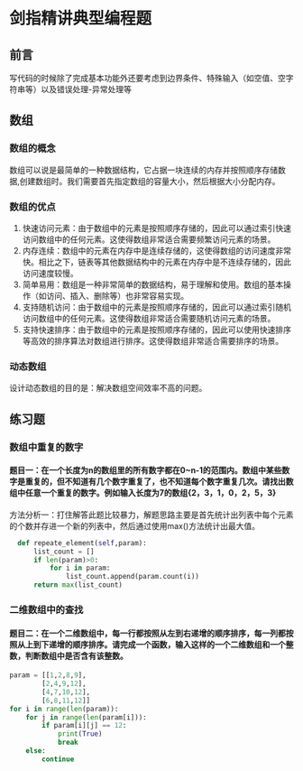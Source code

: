 # 剑指精讲典型编程题
## 前言
  写代码的时候除了完成基本功能外还要考虑到边界条件、特殊输入（如空值、空字符串等）以及错误处理-异常处理等
## 数组
### 数组的概念
  数组可以说是最简单的一种数据结构，它占据一块连续的内存并按照顺序存储数据,创建数组时。我们需要首先指定数组的容量大小，然后根据大小分配内存。
### 数组的优点
  1. 快速访问元素：由于数组中的元素是按照顺序存储的，因此可以通过索引快速访问数组中的任何元素。这使得数组非常适合需要频繁访问元素的场景。
  2. 内存连续：数组中的元素在内存中是连续存储的，这使得数组的访问速度非常快。相比之下，链表等其他数据结构中的元素在内存中是不连续存储的，因此访问速度较慢。
  3. 简单易用：数组是一种非常简单的数据结构，易于理解和使用。数组的基本操作（如访问、插入、删除等）也非常容易实现。
  4. 支持随机访问：由于数组中的元素是按照顺序存储的，因此可以通过索引随机访问数组中的任何元素。这使得数组非常适合需要随机访问元素的场景。
   5. 支持快速排序：由于数组中的元素是按照顺序存储的，因此可以使用快速排序等高效的排序算法对数组进行排序。这使得数组非常适合需要排序的场景。
### 动态数组
  设计动态数组的目的是：解决数组空间效率不高的问题。
## 练习题
### 数组中重复的数字
#### 题目一：在一个长度为n的数组里的所有数字都在0~n-1的范围内。数组中某些数字是重复的，但不知道有几个数字重复了，也不知道每个数字重复几次。请找出数组中任意一个重复的数字。例如输入长度为7的数组{2，3，1，0，2，5，3}
方法分析一：打住解答此题比较暴力，解题思路主要是首先统计出列表中每个元素的个数并存进一个新的列表中，然后通过使用max()方法统计出最大值。
  ```python
    def repeate_element(self,param):
        list_count = []
        if len(param)>0:
            for i in param:
                list_count.append(param.count(i))
        return max(list_count)
```

### 二维数组中的查找
#### 题目二：在一个二维数组中，每一行都按照从左到右递增的顺序排序，每一列都按照从上到下递增的顺序排序。请完成一个函数，输入这样的一个二维数组和一个整数，判断数组中是否含有该整数。
```python
param = [[1,2,8,9],
        [2,4,9,12],
        [4,7,10,12],
        [6,8,11,12]]
for i in range(len(param)):
    for j in range(len(param[i])):
        if param[i][j] == 12:
            print(True)
            break
    else:
        continue
```

